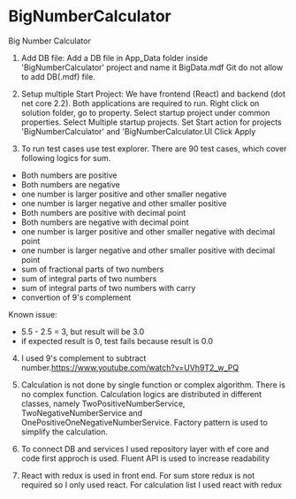 # BigNumberCalculator
Big Number Calculator
1. Add DB file: Add a DB file in App_Data folder inside 'BigNumberCalculator' project and name it BigData.mdf
    Git do not allow to add DB(.mdf) file. 

2. Setup multiple Start Project: We have frontend (React) and backend (dot net core 2.2). Both applications are required to run.
    Right click on solution folder, go to property. 
    Select startup project under common properties. 
    Select Multiple startup projects.
    Set Start action for projects 'BigNumberCalculator' and 'BigNumberCalculator.UI
    Click Apply

3. To run test cases use test explorer. There are 90 test cases, which cover following logics for sum.
- Both numbers are positive
- Both numbers are negative
- one number is larger positive and other smaller negative
- one number is larger negative and other smaller positive
- Both numbers are positive with decimal point
- Both numbers are negative with decimal point
- one number is larger positive and other smaller negative with decimal point
- one number is larger negative and other smaller positive with decimal point
- sum of fractional parts of two numbers
- sum of integral parts of two numbers
- sum of integral parts of two numbers with carry
- convertion of 9's complement

Known issue:
- 5.5 - 2.5 = 3, but result will be 3.0
- if expected result is 0, test fails because result is 0.0

4. I used 9's complement to subtract number.https://www.youtube.com/watch?v=UVh9T2_w_PQ

5. Calculation is not done by single function or complex algorithm. There is no complex function. Calculation logics are distributed in different classes, namely TwoPositiveNumberService, TwoNegativeNumberService and OnePositiveOneNegativeNumberService. Factory pattern is used to simplify the calculation. 

6. To connect DB and services I used repository layer with ef core and code first approch is used. Fluent API is used to increase readability

7. React with redux is used in front end. For sum store redux is not required so I only used react. For calculation list I used react with redux
